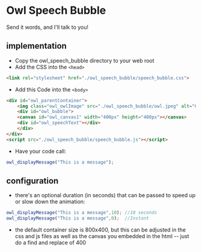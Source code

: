 # Owl Speech Bubble

Send it words, and I'll talk to you!

## implementation
- Copy the owl_speech_bubble directory to your web root
- Add the CSS into the `<head>`
```html    
<link rel="stylesheet" href="./owl_speech_bubble/speech_bubble.css">
```
- Add this Code into the `<body>`
```html
<div id="owl_parentContainer">
    <img class="owl_owlImage" src="./owl_speech_bubble/owl.jpeg" alt="Owl">
    <div id="owl_bubble">
    <canvas id="owl_canvas1" width="400px" height="400px"></canvas>
    <div id="owl_speechText"></div>
    </div>
</div>
<script src="./owl_speech_bubble/speech_bubble.js"></script>
```
- Have your code call:
```javascript
owl_displayMessage("This is a message");
```

## configuration
- there's an optional duration (in seconds) that can be passed to speed up or slow down the animation:
```javascript
owl_displayMessage("This is a message",10); //10 seconds
owl_displayMessage("This is a message",0);  //Instant
```
- the default container size is 800x400, but this can be adjusted in the css and js files as well as the canvas you embedded in the html  -- just do a find and replace of 400
